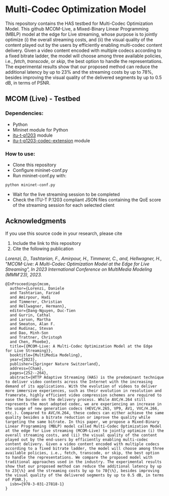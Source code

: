 # Multi-Codec Optimization Model
This repository contains the HAS testbed for Multi-Codec Optimization Model.
This github MCOM-Live, a Mixed-Binary Linear Programming (MBLP) model at the edge for Live streaming, whose purpose is to jointly optimize (i) the overall streaming costs, and (ii) the visual quality of the content played out by the users by efficiently enabling multi-codec content delivery. Given a video content encoded with multiple codecs according to a fixed bitrate ladder, the model will choose among three available policies, i.e., _fetch_, _transcode_, or _skip_, the best option to handle the representations. The experimental results show that our proposed method can reduce the additional latency by up to 23% and the streaming costs by up to 78%, besides improving the visual quality of the delivered segments by up to 0.5 dB, in terms of PSNR.
## MCOM (Live) - Testbed
### Dependencies:
- Python
- Mininet module for Python
- [itu-t-p1203](https://github.com/itu-p1203/itu-p1203) module
- [itu-t-p1203-codec-extension](https://github.com/Telecommunication-Telemedia-Assessment/itu-p1203-codecextension) module
### How to use:
- Clone this repository
- Configure mininet-conf.py
- Run mininet-conf.py with:
```
python mininet-conf.py
```
- Wait for the live streaming session to be completed
- Check the ITU-T P.1203 compliant JSON files containing the QoE score of the streaming session for each selected client

## Acknowledgments
If you use this source code in your research, please cite 
1. Include the link to this repository
2. Cite the following publication

*Lorenzi, D., Tashtarian, F., Amirpour, H., Timmerer, C., and, Hellwagner, H., "MCOM-Live: A Multi-Codec Optimization Model at the Edge for Live Streaming", In 2023 International Conference on MultiMedia Modeling (MMM'23), 2023.*

```
@InProceedings{mcom,
  author={Lorenzi, Daniele
  and Tashtarian, Farzad
  and Amirpour, Hadi
  and Timmerer, Christian
  and Hellwagner, Hermann},
  editor={Dang-Nguyen, Duc-Tien
  and Gurrin, Cathal
  and Larson, Martha
  and Smeaton, Alan F.
  and Rudinac, Stevan
  and Dao, Minh-Son
  and Trattner, Christoph
  and Chen, Phoebe},
  title={{MCOM-Live: A Multi-Codec Optimization Model at the Edge for Live Streaming}},
  booktitle={MultiMedia Modeling},
  year={2023},
  publisher={Springer Nature Switzerland},
  address={Cham},
  pages={252--264},
  abstract={HTTP Adaptive Streaming (HAS) is the predominant technique to deliver video contents across the Internet with the increasing demand of its applications. With the evolution of videos to deliver more immersive experiences, such as their evolution in resolution and framerate, highly efficient video compression schemes are required to ease the burden on the delivery process. While AVC/H.264 still represents the most adopted codec, we are experiencing an increase in the usage of new generation codecs (HEVC/H.265, VP9, AV1, VVC/H.266, etc.). Compared to AVC/H.264, these codecs can either achieve the same quality besides a bitrate reduction or improve the quality while targeting the same bitrate. In this paper, we propose a Mixed-Binary Linear Programming (MBLP) model called Multi-Codec Optimization Model at the edge for Live streaming (MCOM-Live) to jointly optimize (i) the overall streaming costs, and (ii) the visual quality of the content played out by the end-users by efficiently enabling multi-codec content delivery. Given a video content encoded with multiple codecs according to a fixed bitrate ladder, the model will choose among three available policies, i.e., fetch, transcode, or skip, the best option to handle the representations. We compare the proposed model with traditional approaches used in the industry. The experimental results show that our proposed method can reduce the additional latency by up to 23{\%} and the streaming costs by up to 78{\%}, besides improving the visual quality of the delivered segments by up to 0.5 dB, in terms of PSNR.},
  isbn={978-3-031-27818-1}
}
```
